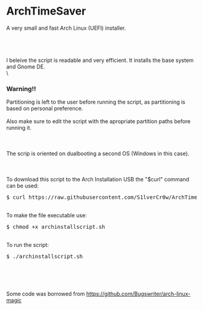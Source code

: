 # ArchTimeSaver
A very small and fast Arch Linux (UEFI) installer.
\
\
\
\
\
I beleive the script is readable and very efficient.
It installs the base system and Gnome DE.
\
\
### Warning!!
Partitioning is left to the user before running the script,
as partitioning is based on personal preference.
\
\
Also make sure to edit the script with the apropriate partition paths before running it.
\
\
\
\
The scrip is oriented on dualbooting a second OS (Windows in this case).
\
\
\
\
To download this script to the Arch Installation USB the "$curl" command can be used:
<pre>$ curl https://raw.githubusercontent.com/S1lverCr0w/ArchTimeSaver/main/archinstall.sh > archinstallscript.sh</pre>
\
To make the file executable use:
<pre>$ chmod +x archinstallscript.sh</pre>
\
To run the script:
<pre>$ ./archinstallscript.sh</pre>
\
\
\
\
Some code was borrowed from 
https://github.com/Bugswriter/arch-linux-magic
